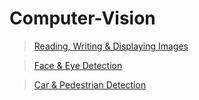 # Computer-Vision

> [Reading, Writing & Displaying Images](https://github.com/abhishek96negi/Computer-Vision/blob/main/01-Reading%2C%20Writing%20%26%20Displaying%20Images.ipynb)
  
> [Face & Eye Detection](https://github.com/abhishek96negi/Computer-Vision/blob/main/02-Face%20%26%20Eye%20Detection.ipynb)

> [Car & Pedestrian Detection](https://github.com/abhishek96negi/Computer-Vision/blob/main/03%20-%20Car%20%26%20Pedestrian%20Detection.ipynb)


